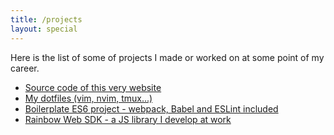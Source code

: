 ```yaml
---
title: /projects
layout: special
---
```


Here is the list of some of projects I made or worked on at some point of my career.

- [Source code of this very website](https://github.com/knrdhz/personalspace)
- [My dotfiles (vim, nvim, tmux...)](https://github.com/knrdhz/dotfiles)
- [Boilerplate ES6 project - webpack, Babel and ESLint included](https://github.com/knrdhz/boilerplate)
- [Rainbow Web SDK - a JS library I develop at work](https://www.npmjs.com/package/rainbow-web-sdk)
